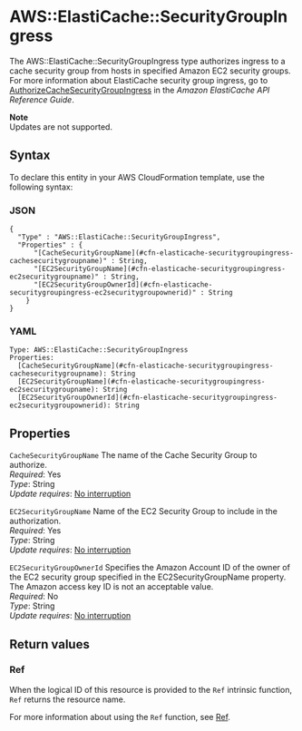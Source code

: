 # AWS::ElastiCache::SecurityGroupIngress<a name="aws-properties-elasticache-security-group-ingress"></a>

The AWS::ElastiCache::SecurityGroupIngress type authorizes ingress to a cache security group from hosts in specified Amazon EC2 security groups\. For more information about ElastiCache security group ingress, go to [AuthorizeCacheSecurityGroupIngress](https://docs.aws.amazon.com/AmazonElastiCache/latest/APIReference/API_AuthorizeCacheSecurityGroupIngress.html) in the *Amazon ElastiCache API Reference Guide*\. 

**Note**  
Updates are not supported\.

## Syntax<a name="aws-properties-elasticache-security-group-ingress-syntax"></a>

To declare this entity in your AWS CloudFormation template, use the following syntax:

### JSON<a name="aws-properties-elasticache-security-group-ingress-syntax.json"></a>

```
{
  "Type" : "AWS::ElastiCache::SecurityGroupIngress",
  "Properties" : {
      "[CacheSecurityGroupName](#cfn-elasticache-securitygroupingress-cachesecuritygroupname)" : String,
      "[EC2SecurityGroupName](#cfn-elasticache-securitygroupingress-ec2securitygroupname)" : String,
      "[EC2SecurityGroupOwnerId](#cfn-elasticache-securitygroupingress-ec2securitygroupownerid)" : String
    }
}
```

### YAML<a name="aws-properties-elasticache-security-group-ingress-syntax.yaml"></a>

```
Type: AWS::ElastiCache::SecurityGroupIngress
Properties: 
  [CacheSecurityGroupName](#cfn-elasticache-securitygroupingress-cachesecuritygroupname): String
  [EC2SecurityGroupName](#cfn-elasticache-securitygroupingress-ec2securitygroupname): String
  [EC2SecurityGroupOwnerId](#cfn-elasticache-securitygroupingress-ec2securitygroupownerid): String
```

## Properties<a name="aws-properties-elasticache-security-group-ingress-properties"></a>

`CacheSecurityGroupName`  <a name="cfn-elasticache-securitygroupingress-cachesecuritygroupname"></a>
The name of the Cache Security Group to authorize\.  
*Required*: Yes  
*Type*: String  
*Update requires*: [No interruption](https://docs.aws.amazon.com/AWSCloudFormation/latest/UserGuide/using-cfn-updating-stacks-update-behaviors.html#update-no-interrupt)

`EC2SecurityGroupName`  <a name="cfn-elasticache-securitygroupingress-ec2securitygroupname"></a>
Name of the EC2 Security Group to include in the authorization\.  
*Required*: Yes  
*Type*: String  
*Update requires*: [No interruption](https://docs.aws.amazon.com/AWSCloudFormation/latest/UserGuide/using-cfn-updating-stacks-update-behaviors.html#update-no-interrupt)

`EC2SecurityGroupOwnerId`  <a name="cfn-elasticache-securitygroupingress-ec2securitygroupownerid"></a>
Specifies the Amazon Account ID of the owner of the EC2 security group specified in the EC2SecurityGroupName property\. The Amazon access key ID is not an acceptable value\.   
*Required*: No  
*Type*: String  
*Update requires*: [No interruption](https://docs.aws.amazon.com/AWSCloudFormation/latest/UserGuide/using-cfn-updating-stacks-update-behaviors.html#update-no-interrupt)

## Return values<a name="aws-properties-elasticache-security-group-ingress-return-values"></a>

### Ref<a name="aws-properties-elasticache-security-group-ingress-return-values-ref"></a>

When the logical ID of this resource is provided to the `Ref` intrinsic function, `Ref` returns the resource name\. 

For more information about using the `Ref` function, see [Ref](https://docs.aws.amazon.com/AWSCloudFormation/latest/UserGuide/intrinsic-function-reference-ref.html)\.